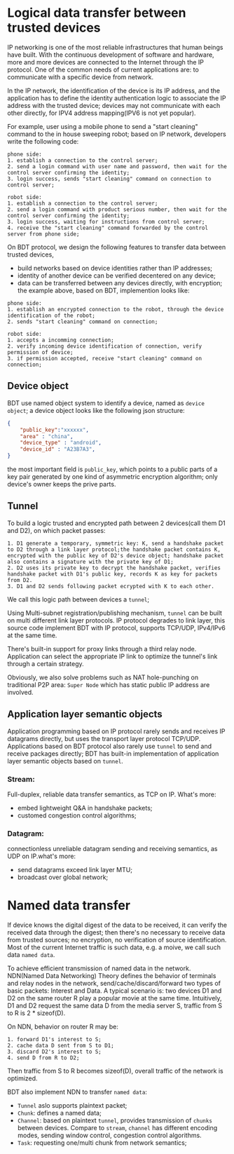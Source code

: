# Logical data transfer between trusted devices 
IP networking is one of the most reliable infrastructures that human beings have built. With the continuous development of software and hardware, more and more devices are connected to the Internet through the IP protocol. One of the common needs of current applications are: to communicate with a specific device from network.

In the IP network, the identification of the device is its IP address, and the application has to define the identity authentication logic to associate the IP address with the trusted device; devices may not communicate with each other directly, for IPV4 address mapping(IPV6 is not yet popular).

For example, user using a mobile phone to send a "start cleaning" command to the in house sweeping robot; based on IP network, developers write the following code:
```
phone side:
1. establish a connection to the control server;
2. send a login command with user name and password, then wait for the control server confirming the identity;
3. login success, sends "start cleaning" command on connection to control server;
```
```
robot side:
1. establish a connection to the control server;
2. send a login command with product serious number, then wait for the control server confirming the identity;
3. login success, waiting for instructions from control server;
4. receive the "start cleaning" command forwarded by the control server from phone side;
```
On BDT protocol, we design the following features to transfer data between trusted devices,  
+ build networks based on device identities rather than IP addresses;
+ identity of another device can be verified decentered on any device;
+ data can be transferred between any devices directly, with encryption; 
the example above, based on BDT, implemention looks like:
```
phone side:
1. establish an encrypted connection to the robot, through the device identification of the robot;
2. sends "start cleaning" command on connection;
```

```
robot side:
1. accepts a incomming connection;
2. verify incoming device identification of connection, verify permission of device;
3. if permission accepted, receive "start cleaning" command on connection;
```

## Device object
BDT use named object system to identify a device, named as `device object`; a device object looks like the following json structure:
```json
{
    "public_key":"xxxxxx",
    "area" : "china",
    "device_type" : "android",
    "device_id" : "A23B7A3", 
}
``` 
the most important field is `public_key`, which points to a public parts of a key pair generated by one kind of asymmetric encryption algorithm; only device's owner keeps the prive parts.


## Tunnel
To build a logic trusted and encrypted path between 2 devices(call them D1 and D2), on which packet passes:
```
1. D1 generate a temporary, symmetric key: K, send a handshake packet to D2 through a link layer protocol;the handshake packet contains K, encrypted with the public key of D2's device object; handshake packet also contains a signature with the private key of D1;
2. D2 uses its private key to decrypt the handshake packet, verifies handshake packet with D1's public key, records K as key for packets from D2.
3. D1 and D2 sends following packet ecrypted with K to each other.
```
We call this logic path between devices a `tunnel`; 

Using Multi-subnet registration/publishing mechanism, `tunnel` can be built on multi different link layer protocols. IP protocol degrades to link layer, this source code implement BDT with IP protocol, supports TCP/UDP, IPv4/IPv6 at the same time. 

There's built-in support for proxy links through a third relay node. Application can select the appropriate IP link to optimize the tunnel's link through a certain strategy.

Obviously, we also solve problems such as NAT hole-punching on traditional P2P area: `Super Node` which has static public IP address are involved.

## Application layer semantic objects
Application programming based on IP protocol rarely sends and receives IP datagrams directly, but uses the transport layer protocol TCP/UDP. Applications based on BDT protocol also rarely use `tunnel` to send and receive packages directly; BDT has built-in implementation of application layer semantic objects based on `tunnel`.

### Stream: 
Full-duplex, reliable data transfer semantics, as TCP on IP. What's more:
+ embed lightweight Q&A in handshake packets;
+ customed congestion control algorithms;

### Datagram:
connectionless unreliable datagram sending and receiving semantics, as UDP on IP.what's more:
+ send datagrams exceed link layer MTU;
+ broadcast over global network;


# Named data transfer
If device knows the digital digest of the data to be received, it can verify the received data through the digest; then there's no necessary to receive data from trusted sources; no encryption, no verification of source identification. Most of the current Internet traffic is such data, e.g. a moive, we call such data `named data`.

To achieve efficient transmission of named data in the network. NDN(Named Data Networking) Theory defines the behavior of terminals and relay nodes in the network, send/cache/discard/forward two types of basic packets: Interest and Data.
A typical scenario is: two devices D1 and D2 on the same router R play a popular movie at the same time. Intuitively, D1 and D2 request the same data D from the media server S, traffic from S to R is 2 * sizeof(D).

On NDN, behavior on router R may be:
```
1. forward D1's interest to S;
2. cache data D sent from S to D1;
3. discard D2's interest to S;
4. send D from R to D2;
```
Then traffic from S to R becomes sizeof(D), overall traffic of the network is optimized.

BDT also implement NDN to transfer `named data`:
+ `Tunnel` aslo supports plaintext packet;
+ `Chunk`: defines a named data;
+ `Channel`: based on plaintext `tunnel`, provides transmission of `chunks` between devices. Compare to `stream`, `channel` has different encoding modes, sending window control, congestion control algorithms.
+ `Task`: requesting one/multi chunk from network semantics;
